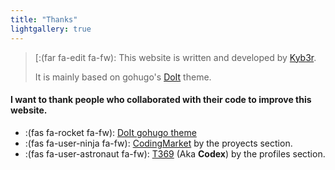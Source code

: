 ```yaml
---
title: "Thanks"
lightgallery: true
---
```


> [:(far fa-edit fa-fw): This website is written and developed by [Kyb3r](https://twitter.com/kyb3rkryze).
>
> It is mainly based on gohugo's [DoIt](https://github.com/HEIGE-PCloud/DoIt) theme.

#### I want to thank people who collaborated with their code to improve this website.

* :(fas fa-rocket fa-fw): [DoIt gohugo theme](https://github.com/HEIGE-PCloud/DoIt)
* :(fas fa-user-ninja fa-fw): [CodingMarket](https://github.com/codingmarket07) by the proyects section.
* :(fas fa-user-astronaut fa-fw): [T369](https://github.com/t369-real) (Aka **Codex**) by the profiles section.